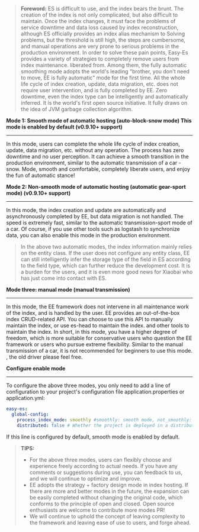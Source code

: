 > **Foreword:** ES is difficult to use, and the index bears the brunt. The creation of the index is not only complicated, but also difficult to maintain. Once the index changes, it must face the problems of service downtime and data loss caused by index reconstruction, although ES officially provides an index alias mechanism to Solving problems, but the threshold is still high, the steps are cumbersome, and manual operations are very prone to serious problems in the production environment. In order to solve these pain points, Easy-Es provides a variety of strategies to completely remove users from index maintenance. liberated from.
> Among them, the fully automatic smoothing mode adopts the world's leading "brother, you don't need to move, EE is fully automatic" mode for the first time. All the whole life cycle of index creation, update, data migration, etc. does not require user intervention, and is fully completed by EE. Zero downtime, even the index type can be intelligently and automatically inferred. It is the world's first open source initiative. It fully draws on the idea of JVM garbage collection algorithm.


**Mode 1: Smooth mode of automatic hosting (auto-block-snow mode) This mode is enabled by default (v0.9.10+ support)**

---

In this mode, users can complete the whole life cycle of index creation, update, data migration, etc. without any operation. The process has zero downtime and no user perception. It can achieve a smooth transition in the production environment, similar to the automatic transmission of a car - snow. Mode, smooth and comfortable, completely liberate users, and enjoy the fun of automatic stance!

**Mode 2: Non-smooth mode of automatic hosting (automatic gear-sport mode) (v0.9.10+ support)**

---

In this mode, the index creation and update are automatically and asynchronously completed by EE, but data migration is not handled. The speed is extremely fast, similar to the automatic transmission-sport mode of a car. Of course, if you use other tools such as logstash to synchronize data, you can also enable this mode in the production environment.

> In the above two automatic modes, the index information mainly relies on the entity class. If the user does not configure any entity class, EE can still intelligently infer the storage type of the field in ES according to the field type, which can further reduce the development cost. It is a burden for the users, and it is even more good news for Xiaobai who has just come into contact with ES.



**Mode three: manual mode (manual transmission)**

---

In this mode, the EE framework does not intervene in all maintenance work of the index, and is handled by the user. EE provides an out-of-the-box index CRUD-related API. You can choose to use this API to manually maintain the index, or use es-head to maintain the index. and other tools to maintain the index. In short, in this mode, you have a higher degree of freedom, which is more suitable for conservative users who question the EE framework or users who pursue extreme flexibility. Similar to the manual transmission of a car, it is not recommended for beginners to use this mode. , the old driver please feel free.

**Configure enable mode**

---

To configure the above three modes, you only need to add a line of configuration to your project's configuration file application.properties or application.yml:
```yaml
easy-es:
  global-config:
    process_index_mode: smoothly #smoothly: smooth mode, not_smoothly: non-smooth mode, manual: manual mode
    distributed: false # Whether the project is deployed in a distributed environment, the default is true, if it is running on a single machine, you can fill in false, and a distributed lock will be added, which is more efficient.
```
If this line is configured by default, smooth mode is enabled by default.

> **TIPS:**
> - For the above three modes, users can flexibly choose and experience freely according to actual needs. If you have any comments or suggestions during use, you can feedback to us, and we will continue to optimize and improve.
> - EE adopts the strategy + factory design mode in index hosting. If there are more and better modes in the future, the expansion can be easily completed without changing the original code, which conforms to the principle of open and closed. Open source enthusiasts are welcome to contribute more modes PR!
> - We will continue to uphold the concept of leaving complexity to the framework and leaving ease of use to users, and forge ahead.

